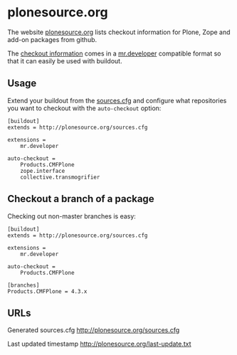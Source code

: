 # plonesource.org

The website [plonesource.org](http://plonesource.org/) lists checkout
information for Plone, Zope and add-on packages from github.

The [checkout information](http://plonesource.org/sources.cfg) comes in
a [mr.developer](https://pypi.python.org/pypi/mr.developer) compatible
format so that it can easily be used with buildout.



## Usage

Extend your buildout from the
[sources.cfg](http://plonesource.org/sources.cfg) and configure what
repositories you want to checkout with the `auto-checkout` option:


    [buildout]
    extends = http://plonesource.org/sources.cfg

    extensions =
        mr.developer

    auto-checkout =
        Products.CMFPlone
        zope.interface
        collective.transmogrifier




## Checkout a branch of a package

Checking out non-master branches is easy:


    [buildout]
    extends = http://plonesource.org/sources.cfg

    extensions =
        mr.developer

    auto-checkout =
        Products.CMFPlone

    [branches]
    Products.CMFPlone = 4.3.x



## URLs

Generated sources.cfg
    http://plonesource.org/sources.cfg

Last updated timestamp
    http://plonesource.org/last-update.txt

